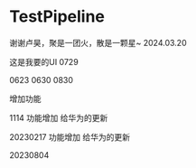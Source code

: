 # TestPipeline

谢谢卢昊，聚是一团火，散是一颗星~
2024.03.20

这是我要的UI 0729

0623
0630
0830

增加功能

1114 
功能增加
给华为的更新


20230217
功能增加
给华为的更新

20230804
